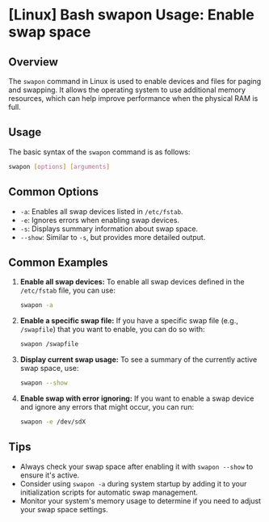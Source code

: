 # [Linux] Bash swapon Usage: Enable swap space

## Overview
The `swapon` command in Linux is used to enable devices and files for paging and swapping. It allows the operating system to use additional memory resources, which can help improve performance when the physical RAM is full.

## Usage
The basic syntax of the `swapon` command is as follows:

```bash
swapon [options] [arguments]
```

## Common Options
- `-a`: Enables all swap devices listed in `/etc/fstab`.
- `-e`: Ignores errors when enabling swap devices.
- `-s`: Displays summary information about swap space.
- `--show`: Similar to `-s`, but provides more detailed output.

## Common Examples

1. **Enable all swap devices:**
   To enable all swap devices defined in the `/etc/fstab` file, you can use:
   ```bash
   swapon -a
   ```

2. **Enable a specific swap file:**
   If you have a specific swap file (e.g., `/swapfile`) that you want to enable, you can do so with:
   ```bash
   swapon /swapfile
   ```

3. **Display current swap usage:**
   To see a summary of the currently active swap space, use:
   ```bash
   swapon --show
   ```

4. **Enable swap with error ignoring:**
   If you want to enable a swap device and ignore any errors that might occur, you can run:
   ```bash
   swapon -e /dev/sdX
   ```

## Tips
- Always check your swap space after enabling it with `swapon --show` to ensure it's active.
- Consider using `swapon -a` during system startup by adding it to your initialization scripts for automatic swap management.
- Monitor your system's memory usage to determine if you need to adjust your swap space settings.